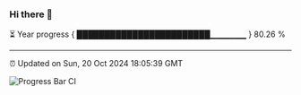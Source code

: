 ### Hi there 👋

⏳ Year progress { ████████████████████████▁▁▁▁▁▁ } 80.26 %

---

⏰ Updated on Sun, 20 Oct 2024 18:05:39 GMT

![Progress Bar CI](https://github.com/liununu/liununu/workflows/Progress%20Bar%20CI/badge.svg)
